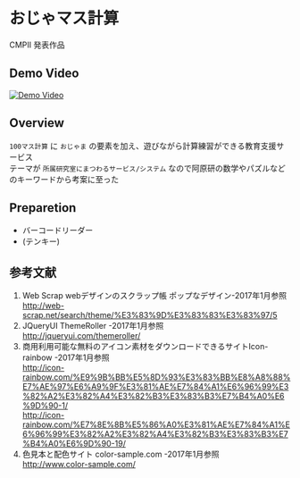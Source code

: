 # おじゃマス計算
CMPⅡ 発表作品

## Demo Video
[![Demo Video](http://img.youtube.com/vi/NTj33EWSn1I/0.jpg)](https://www.youtube.com/watch?v=NTj33EWSn1I)

## Overview
`100マス計算` に `おじゃま` の要素を加え、遊びながら計算練習ができる教育支援サービス  
テーマが `所属研究室にまつわるサービス/システム` なので阿原研の数学やパズルなどのキーワードから考案に至った

## Preparetion
+ バーコードリーダー
+ (テンキー)

## 参考文献
1. Web Scrap webデザインのスクラップ帳 ポップなデザイン-2017年1月参照  
http://web-scrap.net/search/theme/%E3%83%9D%E3%83%83%E3%83%97/5
2. JQueryUI ThemeRoller -2017年1月参照  
http://jqueryui.com/themeroller/
3. 商用利用可能な無料のアイコン素材をダウンロードできるサイトIcon-rainbow -2017年1月参照  
http://icon-rainbow.com/%E9%9B%BB%E5%8D%93%E3%83%BB%E8%A8%88%E7%AE%97%E6%A9%9F%E3%81%AE%E7%84%A1%E6%96%99%E3%82%A2%E3%82%A4%E3%82%B3%E3%83%B3%E7%B4%A0%E6%9D%90-1/  
http://icon-rainbow.com/%E7%8E%8B%E5%86%A0%E3%81%AE%E7%84%A1%E6%96%99%E3%82%A2%E3%82%A4%E3%82%B3%E3%83%B3%E7%B4%A0%E6%9D%90-19/
4. 色見本と配色サイト color-sample.com -2017年1月参照  
http://www.color-sample.com/
